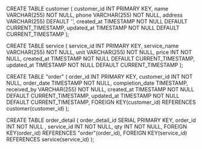 CREATE TABLE customer (
    customer_id INT PRIMARY KEY,
    name VARCHAR(255) NOT NULL,
    phone VARCHAR(255) NOT NULL,
    address VARCHAR(255) DEFAULT '',
    created_at TIMESTAMP NOT NULL DEFAULT CURRENT_TIMESTAMP,
    updated_at TIMESTAMP NOT NULL DEFAULT CURRENT_TIMESTAMP
);

CREATE TABLE service (
    service_id INT PRIMARY KEY,
    service_name VARCHAR(255) NOT NULL,
    unit VARCHAR(255) NOT NULL,
    price INT NOT NULL,
    created_at TIMESTAMP NOT NULL DEFAULT CURRENT_TIMESTAMP,
    updated_at TIMESTAMP NOT NULL DEFAULT CURRENT_TIMESTAMP
);

CREATE TABLE "order" (
    order_id INT PRIMARY KEY,
    customer_id INT NOT NULL,
    order_date TIMESTAMP NOT NULL,
    completion_date TIMESTAMP,
    received_by VARCHAR(255) NOT NULL,
    created_at TIMESTAMP NOT NULL DEFAULT CURRENT_TIMESTAMP,
    updated_at TIMESTAMP NOT NULL DEFAULT CURRENT_TIMESTAMP,
    FOREIGN KEY(customer_id) REFERENCES customer(customer_id)
);

CREATE TABLE order_detail (
    order_detail_id SERIAL PRIMARY KEY,
    order_id INT NOT NULL ,
    service_id INT NOT NULL,
    qty INT NOT NULL,
    FOREIGN KEY(order_id) REFERENCES "order"(order_id),
    FOREIGN KEY(service_id) REFERENCES service(service_id)
);